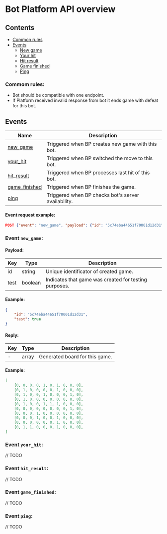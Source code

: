 Bot Platform API overview
=========================

## Contents
- [Common rules](#common-rules)
- [Events](#events)
  - [New game](#event-new_game)
  - [Your hit](#event-your_hit)
  - [Hit result](#event-hit-result)
  - [Game finished](#event-game_finished)
  - [Ping](#event-ping)

### Commom rules:
* Bot should be compatible with one endpoint.
* If Platform received invalid response from bot it ends game with defeat for this bot.

## Events

| Name                                    | Description                                         |
|-----------------------------------------|-----------------------------------------------------|
| [new_game](#event-new_game)             | Triggered when BP creates new game with this bot.   |
| [your_hit](#event-your_hit)             | Triggered when BP switched the move to this bot.    |
| [hit_result](#event-hit_result)         | Triggered when BP processes last hit of this bot.   |
| [game_finished](#event-game_finished)   | Triggered when BP finishes the game.                |
| [ping](#event-ping)                     | Triggered when BP checks bot's server availability. |

#### Event request example:
```json
POST {"event": "new_game", "payload": {"id": "5c74eba44651f70001d12d31", "test": true}} http://bot-address/hook
```

### Event `new_game`:

#### Payload:
| Key  | Type    | Description                                           |
|------|---------|-------------------------------------------------------|
| id   | string  | Unique identificator of created game.                 |
| test | boolean | Indicates that game was created for testing purposes. |

#### Example:
```json
{
    "id": "5c74eba44651f70001d12d31",
    "test": true
}
```

#### Reply:
| Key  | Type    | Description                                           |
|------|---------|-------------------------------------------------------|
| -    | array   | Generated board for this game.                        |

#### Example:
```json
[
    [0, 0, 0, 0, 1, 0, 1, 0, 0, 0],
    [0, 1, 0, 0, 0, 0, 1, 0, 0, 0],
    [0, 1, 0, 0, 1, 0, 0, 0, 1, 0],
    [0, 1, 0, 0, 0, 0, 0, 0, 0, 0],
    [0, 1, 0, 0, 1, 1, 1, 0, 0, 0],
    [0, 0, 0, 0, 0, 0, 0, 0, 1, 0],
    [0, 0, 0, 1, 0, 0, 0, 0, 0, 0],
    [0, 0, 0, 1, 0, 0, 1, 0, 0, 0],
    [0, 0, 0, 0, 0, 0, 1, 0, 0, 0],
    [0, 1, 1, 0, 0, 0, 1, 0, 0, 0],
]
```

### Event `your_hit`:
// TODO

### Event `hit_result`:
// TODO

### Event `game_finished`:
// TODO

### Event `ping`:
// TODO
